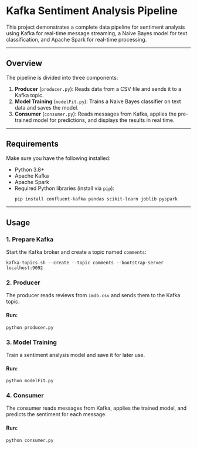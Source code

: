 # Kafka Sentiment Analysis Pipeline

This project demonstrates a complete data pipeline for sentiment analysis using Kafka for real-time message streaming, a Naive Bayes model for text classification, and Apache Spark for real-time processing.

---

## Overview

The pipeline is divided into three components:

1. **Producer** (`producer.py`): Reads data from a CSV file and sends it to a Kafka topic.
2. **Model Training** (`modelFit.py`): Trains a Naive Bayes classifier on text data and saves the model.
3. **Consumer** (`consumer.py`): Reads messages from Kafka, applies the pre-trained model for predictions, and displays the results in real time.

---

## Requirements

Make sure you have the following installed:

- Python 3.8+
- Apache Kafka
- Apache Spark
- Required Python libraries (install via `pip`):
  ```bash
  pip install confluent-kafka pandas scikit-learn joblib pyspark

---

## Usage

### 1. **Prepare Kafka**

Start the Kafka broker and create a topic named `comments`:

`kafka-topics.sh --create --topic comments --bootstrap-server localhost:9092`

### 2. **Producer**

The producer reads reviews from `imdb.csv` and sends them to the Kafka topic.

#### Run:

`python producer.py`

### 3. **Model Training**

Train a sentiment analysis model and save it for later use.

#### Run:

`python modelFit.py`

### 4. **Consumer**

The consumer reads messages from Kafka, applies the trained model, and predicts the sentiment for each message.

#### Run:

`python consumer.py`
